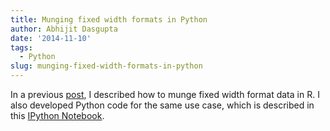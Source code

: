 ```yaml
---
title: Munging fixed width formats in Python
author: Abhijit Dasgupta
date: '2014-11-10'
tags:
  - Python
slug: munging-fixed-width-formats-in-python
---
```


In a previous [post](2014-11-10-laf-ing-about-fixed-width-formats.html), I described how to munge fixed width format data in R. I also developed Python code for the same use case, which is described in this [IPython Notebook](http://nbviewer.ipython.org/gist/webbedfeet/34f9f966ab3a7a16d047). 
